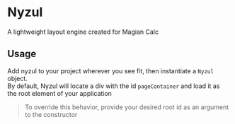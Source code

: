 # Nyzul
A lightweight layout engine created for Magian Calc
## Usage
Add nyzul to your project wherever you see fit, then instantiate a `Nyzul` object.  
By default, Nyzul will locate a div with the id `pageContainer` and load it as the root element of your application 
> To override this behavior, provide your desired root id as an argument to the constructor